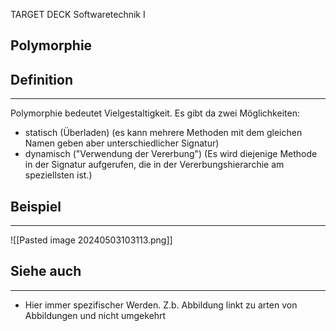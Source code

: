 
TARGET DECK
Softwaretechnik I

Polymorphie
--
## Definition
***
Polymorphie bedeutet Vielgestaltigkeit. Es gibt da zwei Möglichkeiten:
- statisch (Überladen) (es kann mehrere Methoden mit dem gleichen Namen geben aber unterschiedlicher Signatur)
- dynamisch ("Verwendung der Vererbung") (Es wird diejenige Methode in der Signatur aufgerufen, die in der Vererbungshierarchie am speziellsten ist.)
## Beispiel
***
![[Pasted image 20240503103113.png]]
## Siehe auch
***
* Hier immer spezifischer Werden. Z.b. Abbildung linkt zu arten von Abbildungen und nicht umgekehrt